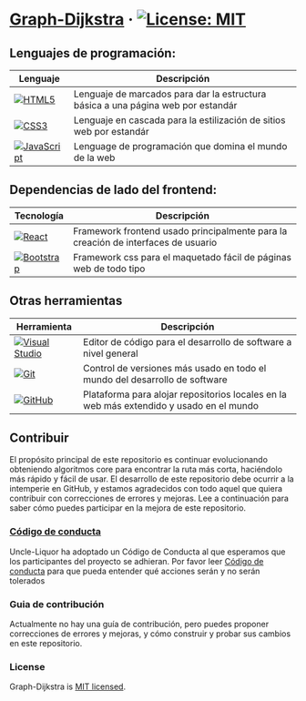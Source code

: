 # [Graph-Dijkstra](https://uncle-liquor.github.io/graph-dijkstra) &middot; [![License: MIT](https://img.shields.io/badge/License-MIT-yellow.svg)](https://opensource.org/licenses/MIT)

## Lenguajes de programación:

| Lenguaje | Descripción |
| -------- | ----------- |
| [![HTML5](https://img.shields.io/badge/html5-%23E34F26.svg?style=for-the-badge&logo=html5&logoColor=white)](https://html5.org/) | Lenguaje de marcados para dar la estructura básica a una página web por estandár |
| [![CSS3](https://img.shields.io/badge/css3-%231572B6.svg?style=for-the-badge&logo=css3&logoColor=white)](https://css-tricks.com/) | Lenguaje en cascada para la estilización de sitios web por estandár |
| [![JavaScript](https://img.shields.io/badge/javascript-%23323330.svg?style=for-the-badge&logo=javascript&logoColor=%23F7DF1E)](https://developer.mozilla.org/es/) | Lenguage de programación que domina el mundo de la web |

## Dependencias de lado del frontend:

| Tecnología | Descripción |
| ---------- | ----------- |
| [![React](https://img.shields.io/badge/react-%2320232a.svg?style=for-the-badge&logo=react&logoColor=%2361DAFB)](https://es.reactjs.org/) | Framework frontend usado principalmente para la creación de interfaces de usuario |
| [![Bootstrap](https://img.shields.io/badge/bootstrap-%23563D7C.svg?style=for-the-badge&logo=bootstrap&logoColor=white)](https://getbootstrap.com/) | Framework css para el maquetado fácil de páginas web de todo tipo |

## Otras herramientas

| Herramienta | Descripción | 
| ----------- | ----------- |
| [![Visual Studio](https://img.shields.io/badge/VisualStudio-5C2D91.svg?style=for-the-badge&logo=visual-studio&logoColor=white)](https://code.visualstudio.com/) | Editor de código para el desarrollo de software a nivel general |
| [![Git](https://img.shields.io/badge/git-%23F05033.svg?style=for-the-badge&logo=git&logoColor=white)](https://git-scm.com/) | Control de versiones más usado en todo el mundo del desarrollo de software |
| [![GitHub](https://img.shields.io/badge/github-%23121011.svg?style=for-the-badge&logo=github&logoColor=white)](https://github.com/) | Plataforma para alojar repositorios locales en la web más extendido y usado en el mundo |

## Contribuir

El propósito principal de este repositorio es continuar evolucionando obteniendo algoritmos core para encontrar la ruta
más corta, haciéndolo más rápido y fácil de usar. El desarrollo de este repositorio debe ocurrir a la intemperie en
GitHub, y estamos agradecidos con todo aquel que quiera contribuir con correcciones de errores y mejoras. Lee a
continuación para saber cómo puedes participar en la mejora de este repositorio.

### [Código de conducta](./CODE_OF_CONDUCT.md)

Uncle-Liquor ha adoptado un Código de Conducta al que esperamos que los participantes del proyecto se adhieran. Por
favor leer [Código de conducta](./CODE_OF_CONDUCT.md) para que pueda entender qué acciones serán y no serán tolerados

### Guia de contribución

Actualmente no hay una guía de contribución, pero puedes proponer correcciones de errores y mejoras, y cómo construir y
probar sus cambios en este repositorio.

### License

Graph-Dijkstra is [MIT licensed](./LICENSE).